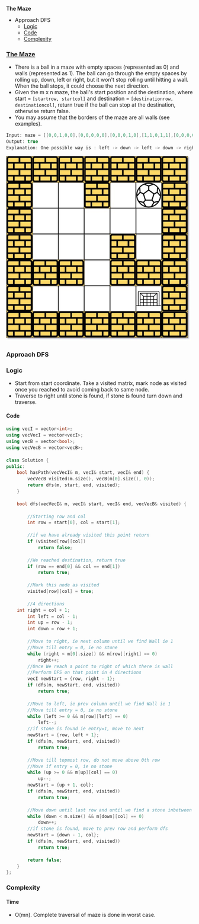 **The Maze**
- Approach DFS
  - [Logic](#l)
  - [Code](#c)
  - [Complexity](#co)

### [The Maze](https://leetcode.com/problems/the-maze/)
- There is a ball in a maze with empty spaces (represented as 0) and walls (represented as 1). The ball can go through the empty spaces by rolling up, down, left or right, but it won't stop rolling until hitting a wall. When the ball stops, it could choose the next direction.
- Given the m x n maze, the ball's start position and the destination, where start = `[startrow, startcol]` and destination = `[destinationrow, destinationcol]`, return true if the ball can stop at the destination, otherwise return false.
- You may assume that the borders of the maze are all walls (see examples).
```c
Input: maze = [[0,0,1,0,0],[0,0,0,0,0],[0,0,0,1,0],[1,1,0,1,1],[0,0,0,0,0]], start = [0,4], destination = [4,4]
Output: true
Explanation: One possible way is : left -> down -> left -> down -> right -> down -> right.
```
<img src=maze1.jpg width=500 />

### Approach DFS
<a name=l></a>
### Logic
- Start from start coordinate. Take a visited matrix, mark node as visited once you reached to avoid coming back to same node.
- Traverse to right until stone is found, if stone is found turn down and traverse.

<a name=c></a>
#### Code
```cpp
using vecI = vector<int>;
using vecVecI = vector<vecI>;
using vecB = vector<bool>;
using vecVecB = vector<vecB>;

class Solution {
public:
    bool hasPath(vecVecI& m, vecI& start, vecI& end) {
		vecVecB visited(m.size(), vecB(m[0].size(), 0));
        return dfs(m, start, end, visited);
    }

	bool dfs(vecVecI& m, vecI& start, vecI& end, vecVecB& visited) {
	
		//Starting row and col
		int row = start[0], col = start[1];
		
		//if we have already visited this point return
        if (visited[row][col])
            return false;
			
		//We reached destination, return true
        if (row == end[0] && col == end[1])
            return true;
			
		//Mark this node as visited
        visited[row][col] = true;
		
		//4 directions
    int right = col + 1;
		int left = col - 1;
		int up = row - 1;
		int down = row + 1;
		
		//Move to right, ie next column until we find Wall ie 1
		//Move till entry = 0, ie no stone
        while (right < m[0].size() && m[row][right] == 0)
            right++;
		//Once We reach a point to right of which there is wall
		//Perform DFS on that point in 4 directions
        vecI newStart = {row, right - 1};
        if (dfs(m, newStart, end, visited))
            return true;
			
		//Move to left, ie prev column until we find Wall ie 1
		//Move till entry = 0, ie no stone
        while (left >= 0 && m[row][left] == 0)
            left--;
		//if stone is found ie entry=1, move to next 
        newStart = {row, left + 1};
        if (dfs(m, newStart, end, visited))
            return true;
			
		//Move till topmost row, do not move above 0th row
		//Move if entry = 0, ie no stone
        while (up >= 0 && m[up][col] == 0)
            up--;
        newStart = {up + 1, col};
        if (dfs(m, newStart, end, visited))
            return true;
			
		//Move down until last row and until we find a stone inbetween
        while (down < m.size() && m[down][col] == 0)
            down++;
		//if stone is found, move to prev row and perform dfs
        newStart = {down - 1, col};
        if (dfs(m, newStart, end, visited))
            return true;
			
        return false;
    }
};
```

<a name=co></a>
### Complexity
#### Time
- O(mn). Complete traversal of maze is done in worst case.
